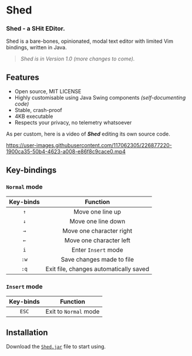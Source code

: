 # Shed

### Shed - a SHit EDitor.

Shed is a bare-bones, opinionated, modal text editor with limited Vim bindings, written in Java.

> *Shed is in Version 1.0 (more changes to come).*

## Features

* Open source, MIT LICENSE
* Highly customisable using Java Swing components *(self-documenting code)*
* Stable, crash-proof
* 4KB executable
* Respects your privacy, no telemetry whatsoever

As per custom, here is a video of ***Shed*** editing its own source code.

https://user-images.githubusercontent.com/117062305/226877220-1900ca35-50b4-4623-a008-e86f8c9cace0.mp4

## Key-bindings

### `Normal` mode

| Key-binds | Function |
| :---: | :---: |
| `↑` | Move one line up |
| `↓` | Move one line down |
| `→` | Move one character right |
| `←` | Move one character left |
| `i` | Enter `Insert` mode |
| `:w` | Save changes made to file |
| `:q` | Exit file, changes automatically saved |

### `Insert` mode

| Key-binds | Function |
| :---: | :---: |
| `ESC` | Exit to `Normal` mode |


## Installation

Download the [`Shed.jar`](build/Shed.jar) file to start using.



